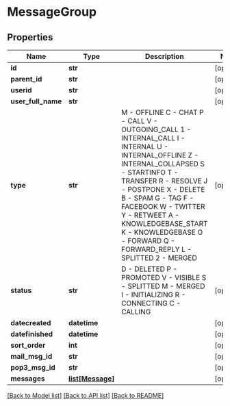 # MessageGroup

## Properties
Name | Type | Description | Notes
------------ | ------------- | ------------- | -------------
**id** | **str** |  | [optional] 
**parent_id** | **str** |  | [optional] 
**userid** | **str** |  | [optional] 
**user_full_name** | **str** |  | [optional] 
**type** | **str** | M - OFFLINE C - CHAT P - CALL V - OUTGOING_CALL 1 - INTERNAL_CALL I - INTERNAL U - INTERNAL_OFFLINE Z - INTERNAL_COLLAPSED S - STARTINFO T - TRANSFER R - RESOLVE J - POSTPONE X - DELETE B - SPAM G - TAG F - FACEBOOK W - TWITTER Y - RETWEET A - KNOWLEDGEBASE_START K - KNOWLEDGEBASE O - FORWARD Q - FORWARD_REPLY L - SPLITTED 2 - MERGED | [optional] 
**status** | **str** | D - DELETED P - PROMOTED V - VISIBLE S - SPLITTED M - MERGED I - INITIALIZING R - CONNECTING C - CALLING | [optional] 
**datecreated** | **datetime** |  | [optional] 
**datefinished** | **datetime** |  | [optional] 
**sort_order** | **int** |  | [optional] 
**mail_msg_id** | **str** |  | [optional] 
**pop3_msg_id** | **str** |  | [optional] 
**messages** | [**list[Message]**](Message.md) |  | [optional] 

[[Back to Model list]](../README.md#documentation-for-models) [[Back to API list]](../README.md#documentation-for-api-endpoints) [[Back to README]](../README.md)


